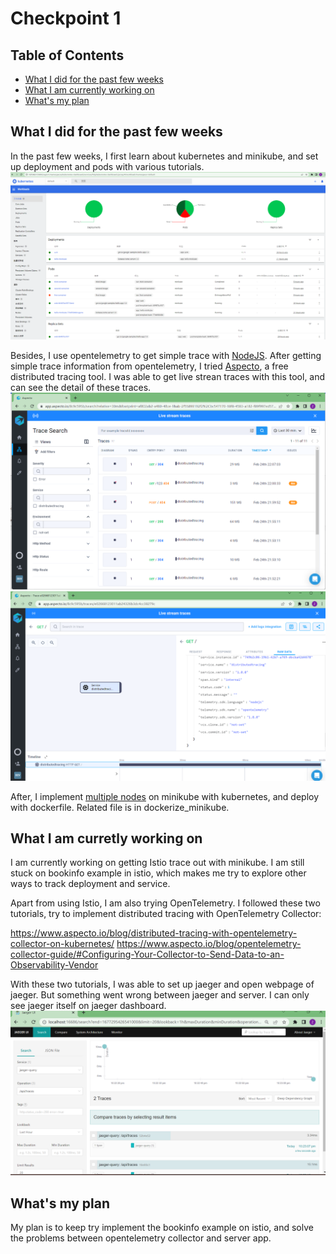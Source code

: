 # Checkpoint 1

## Table of Contents

- [What I did for the past few weeks](#what-i-did-for-the-past-few-weeks)
- [What I am currently working on](#what-i-am-currently-working-on)
- [What's my plan](#whats-my-plan)

## What I did for the past few weeks

In the past few weeks, I first learn about kubernetes and minikube, and set up deployment and pods with various tutorials. 
![fig_dashboard_kubernetes](checkpoint_readme_file/png/dashboard1.png)

Besides, I use opentelemetry to get simple trace with [NodeJS](https://opentelemetry.io/docs/instrumentation/js/getting-started/nodejs/). After getting simple trace information from opentelemetry, I tried [Aspecto](https://www.aspecto.io/), a free distributed tracing tool. I was able to get live strean traces with this tool, and can see the detail of these traces.
![Fig_aspecto_1](checkpoint_readme_file/png/distributedTracing1.png)
![Fig_aspecto_2](checkpoint_readme_file/png/distributedTracing2.png)

After, I implement [multiple nodes](https://minikube.sigs.k8s.io/docs/tutorials/multi_node/) on minikube with kubernetes, and deploy with dockerfile. Related file is in dockerize_minikube. 


## What I am curretly working on

I am currently working on getting Istio trace out with minikube. I am still stuck on bookinfo example in istio, which makes me try to explore other ways to track deployment and service.

Apart from using Istio, I am also trying OpenTelemetry. I followed these two tutorials, try to implement distributed tracing with OpenTelemetry Collector:

https://www.aspecto.io/blog/distributed-tracing-with-opentelemetry-collector-on-kubernetes/
https://www.aspecto.io/blog/opentelemetry-collector-guide/#Configuring-Your-Collector-to-Send-Data-to-an-Observability-Vendor

With these two tutorials, I was able to set up jaeger and open webpage of jaeger. But something went wrong between jaeger and server. I can only see jaeger itself on jaeger dashboard.
![Fig_jeager](checkpoint_readme_file/png/jeager.png)

## What's my plan

My plan is to keep try implement the bookinfo example on istio, and solve the problems between opentelemetry collector and server app.